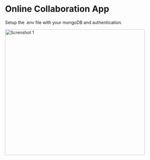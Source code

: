 # Online Collaboration App
Setup the .env file with your mongoDB and authentication.

<img src="https://github.com/ManjimSarkar/Online-Collaboration-App/assets/71220565/54b60c61-c1ff-4190-8d64-bc1d3e28d6cf" alt="Screnshot 1" width="459" height="414">
